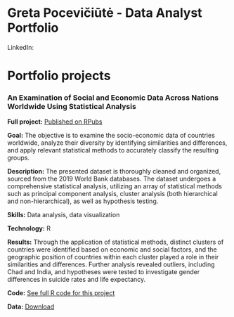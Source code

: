 # Greta Pocevičiūtė - Data Analyst Portfolio

LinkedIn: 

# Portfolio projects

### An Examination of Social and Economic Data Across Nations Worldwide Using Statistical Analysis

**Full project:** [Published on RPubs](https://rpubs.com/Gretapoc/Socio-Economic-Analysis-of-Countries)

**Goal:** The objective is to examine the socio-economic data of countries worldwide, analyze their diversity by identifying similarities and differences, and apply relevant statistical methods to accurately classify the resulting groups.

**Description:** The presented dataset is thoroughly cleaned and organized, sourced from the 2019 World Bank databases. The dataset undergoes a comprehensive statistical analysis, utilizing an array of statistical methods such as principal component analysis, cluster analysis (both hierarchical and non-hierarchical), as well as hypothesis testing. 

**Skills:** Data analysis, data visualization

**Technology:** R

**Results:** Through the application of statistical methods, distinct clusters of countries were identified based on economic and social factors, and the geographic position of countries within each cluster played a role in their similarities and differences. Further analysis revealed outliers, including Chad and India, and hypotheses were tested to investigate gender differences in suicide rates and life expectancy.

**Code:** [See full R code for this project](https://github.com/gretapoc/Data-analyst-portfolio/blob/main/Socio-Economic%20Analysis%20of%20Countries%20Worldwide/code.R)

**Data:** [Download](https://github.com/gretapoc/Data-analyst-portfolio/blob/main/Socio-Economic%20Analysis%20of%20Countries%20Worldwide/Data.xlsx)
